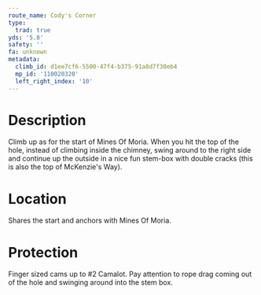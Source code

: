 ```yaml
---
route_name: Cody's Corner
type:
  trad: true
yds: '5.8'
safety: ''
fa: unknown
metadata:
  climb_id: d1ee7cf6-5500-47f4-b375-91a8d7f30eb4
  mp_id: '110020320'
  left_right_index: '10'
---
```

# Description
Climb up as for the start of Mines Of Moria.  When you hit the top of the hole, instead of climbing inside the chimney, swing around to the right side and continue up the outside in a nice fun stem-box with double cracks (this is also the top of McKenzie's Way).

# Location
Shares the start and anchors with Mines Of Moria.

# Protection
Finger sized cams up to #2 Camalot.  Pay attention to rope drag coming out of the hole and swinging around into the stem box.
